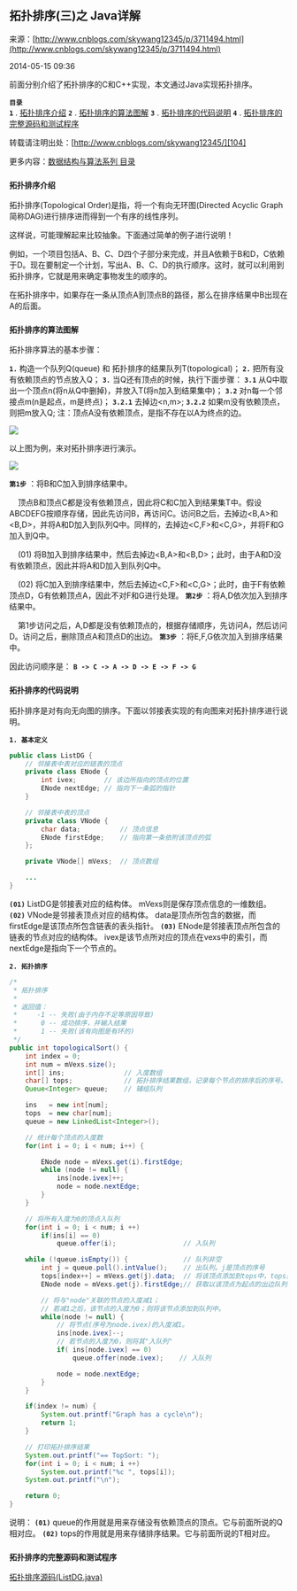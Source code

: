 ## 拓扑排序(三)之 Java详解

来源：[http://www.cnblogs.com/skywang12345/p/3711494.html](http://www.cnblogs.com/skywang12345/p/3711494.html)

2014-05-15 09:36



前面分别介绍了拓扑排序的C和C++实现，本文通过Java实现拓扑排序。


**`目录`**  
**`1`** . [拓扑排序介绍][100] 
**`2`** . [拓扑排序的算法图解][101] 
**`3`** . [拓扑排序的代码说明][102] 
**`4`** . [拓扑排序的完整源码和测试程序][103]


转载请注明出处：[http://www.cnblogs.com/skywang12345/][104]


更多内容：[数据结构与算法系列 目录][105]

<a name="anchor1"></a>

### **`拓扑排序介绍 `** 


拓扑排序(Topological Order)是指，将一个有向无环图(Directed Acyclic Graph简称DAG)进行排序进而得到一个有序的线性序列。


这样说，可能理解起来比较抽象。下面通过简单的例子进行说明！ 

例如，一个项目包括A、B、C、D四个子部分来完成，并且A依赖于B和D，C依赖于D。现在要制定一个计划，写出A、B、C、D的执行顺序。这时，就可以利用到拓扑排序，它就是用来确定事物发生的顺序的。


在拓扑排序中，如果存在一条从顶点A到顶点B的路径，那么在排序结果中B出现在A的后面。


<a name="anchor2"></a>

### **`拓扑排序的算法图解 `** 


拓扑排序算法的基本步骤：



**`1.`**  构造一个队列Q(queue) 和 拓扑排序的结果队列T(topological)； 
**`2.`**  把所有没有依赖顶点的节点放入Q； 
**`3.`**  当Q还有顶点的时候，执行下面步骤： 
**`3.1`**  从Q中取出一个顶点n(将n从Q中删掉)，并放入T(将n加入到结果集中)； 
**`3.2`**  对n每一个邻接点m(n是起点，m是终点)； 
**`3.2.1`**  去掉边<n,m>; 
**`3.2.2`**  如果m没有依赖顶点，则把m放入Q; 
 注：顶点A没有依赖顶点，是指不存在以A为终点的边。 






![][0]


以上图为例，来对拓扑排序进行演示。


![][1]


**`第1步`** ：将B和C加入到排序结果中。 

      顶点B和顶点C都是没有依赖顶点，因此将C和C加入到结果集T中。假设ABCDEFG按顺序存储，因此先访问B，再访问C。访问B之后，去掉边<B,A>和<B,D>，并将A和D加入到队列Q中。同样的，去掉边<C,F>和<C,G>，并将F和G加入到Q中。 

      (01) 将B加入到排序结果中，然后去掉边<B,A>和<B,D>；此时，由于A和D没有依赖顶点，因此并将A和D加入到队列Q中。 

      (02) 将C加入到排序结果中，然后去掉边<C,F>和<C,G>；此时，由于F有依赖顶点D，G有依赖顶点A，因此不对F和G进行处理。 
**`第2步`** ：将A,D依次加入到排序结果中。 

      第1步访问之后，A,D都是没有依赖顶点的，根据存储顺序，先访问A，然后访问D。访问之后，删除顶点A和顶点D的出边。 
**`第3步`** ：将E,F,G依次加入到排序结果中。


因此访问顺序是： **`B -> C -> A -> D -> E -> F -> G`** 


<a name="anchor3"></a>

### **`拓扑排序的代码说明 `** 


拓扑排序是对有向无向图的排序。下面以邻接表实现的有向图来对拓扑排序进行说明。


**`1. 基本定义 `** 



```java
public class ListDG {
    // 邻接表中表对应的链表的顶点
    private class ENode {
        int ivex;       // 该边所指向的顶点的位置
        ENode nextEdge; // 指向下一条弧的指针
    }

    // 邻接表中表的顶点
    private class VNode {
        char data;          // 顶点信息
        ENode firstEdge;    // 指向第一条依附该顶点的弧
    };

    private VNode[] mVexs;  // 顶点数组

    ...
}

```




**`(01)`**  ListDG是邻接表对应的结构体。 mVexs则是保存顶点信息的一维数组。 
**`(02)`**  VNode是邻接表顶点对应的结构体。 data是顶点所包含的数据，而firstEdge是该顶点所包含链表的表头指针。 
**`(03)`**  ENode是邻接表顶点所包含的链表的节点对应的结构体。 ivex是该节点所对应的顶点在vexs中的索引，而nextEdge是指向下一个节点的。


**`2. 拓扑排序 `** 



```java
/*
 * 拓扑排序
 *
 * 返回值：
 *     -1 -- 失败(由于内存不足等原因导致)
 *      0 -- 成功排序，并输入结果
 *      1 -- 失败(该有向图是有环的)
 */
public int topologicalSort() {
    int index = 0;
    int num = mVexs.size();
    int[] ins;               // 入度数组
    char[] tops;             // 拓扑排序结果数组，记录每个节点的排序后的序号。
    Queue<Integer> queue;    // 辅组队列

    ins   = new int[num];
    tops  = new char[num];
    queue = new LinkedList<Integer>();

    // 统计每个顶点的入度数
    for(int i = 0; i < num; i++) {

        ENode node = mVexs.get(i).firstEdge;
        while (node != null) {
            ins[node.ivex]++;
            node = node.nextEdge;
        }
    }

    // 将所有入度为0的顶点入队列
    for(int i = 0; i < num; i ++)
        if(ins[i] == 0)
            queue.offer(i);                 // 入队列

    while (!queue.isEmpty()) {              // 队列非空
        int j = queue.poll().intValue();    // 出队列。j是顶点的序号
        tops[index++] = mVexs.get(j).data;  // 将该顶点添加到tops中，tops是排序结果
        ENode node = mVexs.get(j).firstEdge;// 获取以该顶点为起点的出边队列

        // 将与"node"关联的节点的入度减1；
        // 若减1之后，该节点的入度为0；则将该节点添加到队列中。
        while(node != null) {
            // 将节点(序号为node.ivex)的入度减1。
            ins[node.ivex]--;
            // 若节点的入度为0，则将其"入队列"
            if( ins[node.ivex] == 0)
                queue.offer(node.ivex);    // 入队列

            node = node.nextEdge;
        }
    }

    if(index != num) {
        System.out.printf("Graph has a cycle\n");
        return 1;
    }

    // 打印拓扑排序结果
    System.out.printf("== TopSort: ");
    for(int i = 0; i < num; i ++)
        System.out.printf("%c ", tops[i]);
    System.out.printf("\n");

    return 0;
}

```




说明： 
**`(01)`**  queue的作用就是用来存储没有依赖顶点的顶点。它与前面所说的Q相对应。 
**`(02)`**  tops的作用就是用来存储排序结果。它与前面所说的T相对应。


<a name="anchor4"></a>

### **`拓扑排序的完整源码和测试程序 `** 


[拓扑排序源码(ListDG.java)][106]

[0]: ../img/topsort01.jpg
[1]: ../img/topsort02.jpg
[100]: #anchor1
[101]: #anchor2
[102]: #anchor3
[103]: #anchor4
[104]: http://www.cnblogs.com/skywang12345/
[105]: http://www.cnblogs.com/skywang12345/p/3603935.html
[106]: https://github.com/wangkuiwu/datastructs_and_algorithm/blob/master/source/graph/topsort/dag/java/ListDG.java